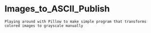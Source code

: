 # Images_to_ASCII_Publish
```Playing around with Pillow to make simple program that transforms colored images to grayscale manually```
